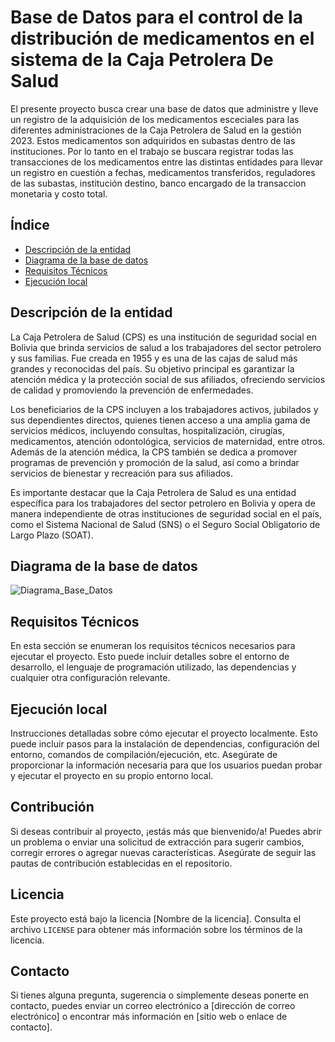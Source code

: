 # Base de Datos para el control de la distribución de medicamentos en el sistema de la Caja Petrolera De Salud

El presente proyecto busca crear una base de datos que administre y lleve un registro de la adquisición de los medicamentos esceciales para las diferentes administraciones de la Caja Petrolera de Salud en la gestión 2023. Estos medicamentos son adquiridos en subastas dentro de las instituciones.
Por lo tanto en el trabajo se buscara registrar todas las transacciones de los medicamentos entre las distintas entidades para llevar un registro en cuestión a fechas, medicamentos transferidos, reguladores de las subastas, institución destino, banco encargado de la transaccion monetaria y costo total.


## Índice

- [Descripción de la entidad](#descripción-de-la-entidad)
- [Diagrama de la base de datos](#diagrama-de-la-base-de-datos)
- [Requisitos Técnicos](#requisitos-técnicos)
- [Ejecución local](#ejecución-local)

## Descripción de la entidad

La Caja Petrolera de Salud (CPS) es una institución de seguridad social en Bolivia que brinda servicios de salud a los trabajadores del sector petrolero y sus familias. Fue creada en 1955 y es una de las cajas de salud más grandes y reconocidas del país. Su objetivo principal es garantizar la atención médica y la protección social de sus afiliados, ofreciendo servicios de calidad y promoviendo la prevención de enfermedades.

Los beneficiarios de la CPS incluyen a los trabajadores activos, jubilados y sus dependientes directos, quienes tienen acceso a una amplia gama de servicios médicos, incluyendo consultas, hospitalización, cirugías, medicamentos, atención odontológica, servicios de maternidad, entre otros. Además de la atención médica, la CPS también se dedica a promover programas de prevención y promoción de la salud, así como a brindar servicios de bienestar y recreación para sus afiliados.

Es importante destacar que la Caja Petrolera de Salud es una entidad específica para los trabajadores del sector petrolero en Bolivia y opera de manera independiente de otras instituciones de seguridad social en el país, como el Sistema Nacional de Salud (SNS) o el Seguro Social Obligatorio de Largo Plazo (SOAT).
## Diagrama de la base de datos

![Diagrama_Base_Datos](BD_Primer_Parcial/Diagrama_Base_de_datos.drawio(1))

## Requisitos Técnicos

En esta sección se enumeran los requisitos técnicos necesarios para ejecutar el proyecto. Esto puede incluir detalles sobre el entorno de desarrollo, el lenguaje de programación utilizado, las dependencias y cualquier otra configuración relevante.

## Ejecución local

Instrucciones detalladas sobre cómo ejecutar el proyecto localmente. Esto puede incluir pasos para la instalación de dependencias, configuración del entorno, comandos de compilación/ejecución, etc. Asegúrate de proporcionar la información necesaria para que los usuarios puedan probar y ejecutar el proyecto en su propio entorno local.

## Contribución

Si deseas contribuir al proyecto, ¡estás más que bienvenido/a! Puedes abrir un problema o enviar una solicitud de extracción para sugerir cambios, corregir errores o agregar nuevas características. Asegúrate de seguir las pautas de contribución establecidas en el repositorio.

## Licencia

Este proyecto está bajo la licencia [Nombre de la licencia]. Consulta el archivo `LICENSE` para obtener más información sobre los términos de la licencia.

## Contacto

Si tienes alguna pregunta, sugerencia o simplemente deseas ponerte en contacto, puedes enviar un correo electrónico a [dirección de correo electrónico] o encontrar más información en [sitio web o enlace de contacto].
